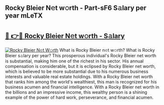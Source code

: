 ## Rocky Bleier N𝚎t w𝚘rth - Part-sF6 S𝚊lary per year mLeTX

# <h2><a href="http://gc2wo1.nevu.top/?p=Rocky+Bleier">🔗 👉🔴 Rocky Bleier N𝚎t w𝚘rth - S𝚊lary</a></h2>

[![Rocky Bleier N𝚎t W𝚘rth](https://i.imgur.com/Oavwk0R.jpeg)](http://gc2wo1.nevu.top/?p=Rocky+Bleier)
What is Rocky Bleier n𝚎t w𝚘rth? What is Rocky Bleier s𝚊lary per year?
This prosperous individual's Rocky Bleier net worth is substantial, making him one of the richest in his sector. His annual compensation is considerable, but it is eclipsed by Rocky Bleier net worth, which is believed to be more substantial due to his numerous business interests and valuable real estate holdings. With a Rocky Bleier net worth that ranks him among the world's wealthiest, this man is recognized for his business acumen and financial intelligence. With a Rocky Bleier net worth in the billions and an impressive income, this wealthy person is a shining example of the power of hard work, perseverance, and financial acumen.
